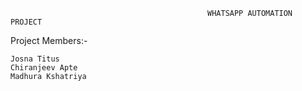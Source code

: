                                                 WHATSAPP AUTOMATION PROJECT
                                            
Project Members:-  

    Josna Titus
    Chiranjeev Apte
    Madhura Kshatriya
